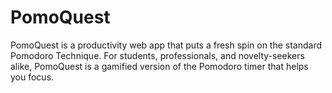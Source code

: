 # PomoQuest

PomoQuest is a productivity web app that puts a fresh spin on the standard Pomodoro Technique. For students, professionals, and novelty-seekers alike, PomoQuest is a gamified version of the Pomodoro timer that helps you focus.

